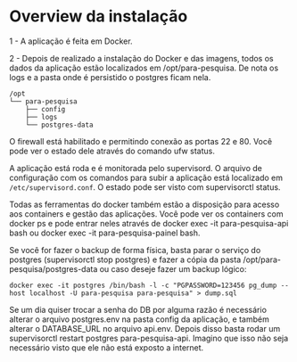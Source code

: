 # Overview da instalação

1 - A aplicação é feita em Docker. 

2 - Depois de realizado a instalação do Docker e das imagens, todos os dados da aplicação estão localizados em /opt/para-pesquisa. De nota os logs e a pasta onde é persistido o postgres ficam nela.

```
/opt
└── para-pesquisa
    ├── config
    ├── logs
    └── postgres-data
```

O firewall está habilitado e permitindo conexão as portas 22 e 80. Você pode ver o estado dele através do comando ufw status. 

A aplicação está roda e é monitorada pelo supervisord. O arquivo de configuração com os comandos para subir a aplicação está localizado em ```/etc/supervisord.conf```. O estado pode ser visto com supervisorctl status. 

Todas as ferramentas do docker também estão a disposição para acesso aos containers e gestão das aplicações. Você pode ver os containers com docker ps e pode entrar neles através de docker exec -it para-pesquisa-api bash ou docker exec -it para-pesquisa-painel bash.

Se você for fazer o backup de forma física, basta parar o serviço do postgres (supervisorctl stop postgres) e fazer a cópia da pasta /opt/para-pesquisa/postgres-data ou caso deseje fazer um backup lógico: 

```
docker exec -it postgres /bin/bash -l -c "PGPASSWORD=123456 pg_dump --host localhost -U para-pesquisa para-pesquisa" > dump.sql
```
Se um dia quiser trocar a senha do DB por alguma razão é necessário alterar o arquivo postgres.env na pasta config da aplicação, e também alterar o DATABASE_URL no arquivo api.env. Depois disso basta rodar um supervisorctl restart postgres para-pesquisa-api. Imagino que isso não seja necessário visto que ele não está exposto a internet.
